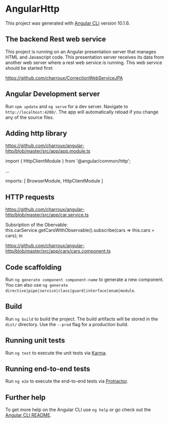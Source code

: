 # AngularHttp

This project was generated with [Angular CLI](https://github.com/angular/angular-cli) version 10.1.6.

## The backend Rest web service

This project is running on an Angular presentation server that manages HTML and Javascript code. 
This presentation server receives its data from another web server where a rest web service is running.
This web service should be started first:  

https://github.com/charroux/CorrectionWebServiceJPA

## Angular Development server

Run `npm update` and `ng serve` for a dev server. Navigate to `http://localhost:4200/`. The app will automatically reload if you change any of the source files.

## Adding http library

https://github.com/charroux/angular-http/blob/master/src/app/app.module.ts

import { HttpClientModule } from '@angular/common/http';

...

imports: [
    BrowserModule,
    HttpClientModule
  ]

## HTTP requests

https://github.com/charroux/angular-http/blob/master/src/app/car.service.ts

Subsription of the Obervable: this.carService.getCarsWithObservable().subscribe(cars => this.cars = cars); in

https://github.com/charroux/angular-http/blob/master/src/app/cars/cars.component.ts

## Code scaffolding

Run `ng generate component component-name` to generate a new component. You can also use `ng generate directive|pipe|service|class|guard|interface|enum|module`.

## Build

Run `ng build` to build the project. The build artifacts will be stored in the `dist/` directory. Use the `--prod` flag for a production build.

## Running unit tests

Run `ng test` to execute the unit tests via [Karma](https://karma-runner.github.io).

## Running end-to-end tests

Run `ng e2e` to execute the end-to-end tests via [Protractor](http://www.protractortest.org/).

## Further help

To get more help on the Angular CLI use `ng help` or go check out the [Angular CLI README](https://github.com/angular/angular-cli/blob/master/README.md).
